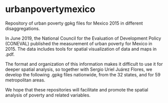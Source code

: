 # urbanpovertymexico
Repository of urban poverty gpkg files for Mexico 2015 in different disaggregations.

In June 2019, the National Council for the Evaluation of Development Policy (CONEVAL) published the measurement of urban poverty for Mexico in 2015. The data includes tools for spatial visualization of data and maps in .pdf.

The format and organization of this information makes it difficult to use it for deeper spatial analysis, so together with Sergio Uriel Juárez Flores, we develop the following .gpkg files nationwide, from the 32 states, and for 59 metropolitan areas.

We hope that these repositories will facilitate and promote the spatial analysis of poverty and related variables.
